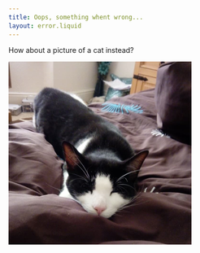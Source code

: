 ```yaml
---
title: Oops, something whent wrong...
layout: error.liquid
---
```


How about a picture of a cat instead?

<img class="img_round" src="/assets/img/error.png">
